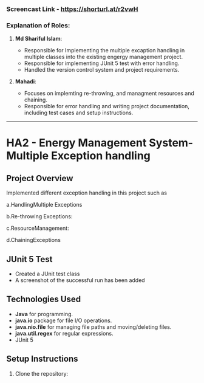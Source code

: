 ### **Screencast Link - https://shorturl.at/r2vwH**


### **Explanation of Roles:**

1. **Md Shariful Islam**: 
   - Responsible for Implementing the multiple excaption handling in multiple classes into the existing engergy management project.
   - Responsible for implementing JUnit 5 test with error handling.
   - Handled the version control system and project requirements.

2. **Mahadi**: 
   - Focuses on implemting re-throwing, and managment resources and chaining.
   - Responsible for error handling and writing project documentation, including test cases and setup instructions.

---

# HA2 - Energy Management System- Multiple Exception handling

## Project Overview

Implemented different exception handling in this project such as 

a.HandlingMultiple Exceptions

b.Re-throwing Exceptions:

c.ResourceManagement:

d.ChainingExceptions

## JUnit 5 Test

- Created a JUnit test class  
- A screenshot of the successful run has been added

## Technologies Used

- **Java** for programming.
- **java.io** package for file I/O operations.
- **java.nio.file** for managing file paths and moving/deleting files.
- **java.util.regex** for regular expressions.
- JUnit 5

## Setup Instructions

1. Clone the repository:
   ```bash
